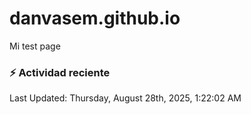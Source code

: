 # danvasem.github.io
Mi test page

### :zap: Actividad reciente
<!--RECENT_ACTIVITY:start-->
<!--RECENT_ACTIVITY:end-->

<!--RECENT_ACTIVITY:last_update-->
Last Updated: Thursday, August 28th, 2025, 1:22:02 AM
<!--RECENT_ACTIVITY:last_update_end-->
